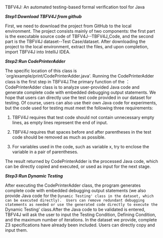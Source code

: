 
TBFV4J: An automated testing-based formal verification tool for
Java

***Step1:Download TBFV4J from github***

First, we need to download the project from GitHub to the local environment. The project consists mainly of two components: the first part is the executable source code of TBFV4J--TBFV4J_Code, and the second part is the TBFV4J dataset--Test Case/dataset. After downloading the project to the local environment, extract the files, and upon completion, import TBFV4J into IntelliJ IDEA.

***Step2:Run CodePrinterAdder***

The specific location of this class is `org/example/print/CodePrinterAdder.java'. Running the CodePrinterAdder class is the first step in TBFV4J.The primary function of the ：CodePrinterAdder class is to analyze user-provided Java code and generate complete code with embedded debugging output statements. We hope that users can directly use the test code provided in our dataset for testing. Of course, users can also use their own Java code for experiments, but the code used for testing must meet the following three requirements:

1. TBFV4J requires that test code should not contain unnecessary empty lines, as empty lines represent the end of input.

2. TBFV4J requires that spaces before and after parentheses in the test code should be removed as much as possible.

3. For variables used in the code, such as variable x, try to enclose the variable in a pair of parentheses.

The result returned by CodePrinterAdder is the processed Java code, which can be directly copied and executed, or used as input for the next stage.

***Step3:Run Dynamic Testing***

After executing the CodePrinterAdder class, the program generates complete code with embedded debugging output statements (we also provide Java code for the `Dynamic Testing' class in the dataset, which can be executed directly).  Users can remove redundant debugging statements as needed or use the generated code directly to execute the `Dynamic Testing' class.After the Java code to be validated is entered, TBFV4J will ask the user to input the Testing Condition, Defining Condition, and the maximum number of iterations. In the dataset we provide, complete Z3 specifications have already been included. Users can directly copy and input them.
